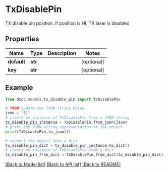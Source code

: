 # TxDisablePin

TX disable pin position. If position is HI, TX laser is disabled

## Properties

Name | Type | Description | Notes
------------ | ------------- | ------------- | -------------
**default** | **str** |  | [optional] 
**key** | **str** |  | [optional] 

## Example

```python
from dscc.models.tx_disable_pin import TxDisablePin

# TODO update the JSON string below
json = "{}"
# create an instance of TxDisablePin from a JSON string
tx_disable_pin_instance = TxDisablePin.from_json(json)
# print the JSON string representation of the object
print(TxDisablePin.to_json())

# convert the object into a dict
tx_disable_pin_dict = tx_disable_pin_instance.to_dict()
# create an instance of TxDisablePin from a dict
tx_disable_pin_from_dict = TxDisablePin.from_dict(tx_disable_pin_dict)
```
[[Back to Model list]](../README.md#documentation-for-models) [[Back to API list]](../README.md#documentation-for-api-endpoints) [[Back to README]](../README.md)


